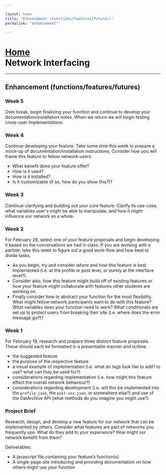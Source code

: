```yaml
---

layout: home
title: "Enhancement (functions/features/futures)"
permalink: "enhancement"

---
```


# [Home](/)<br>Network Interfacing
<hr>

## Enhancement (functions/features/futures)

### Week 5
Over break, begin finalizing your function and continue to develop your documentation/installation notes. When we return we will begin testing cross-user implementations. 

### Week 4
Continue developing your feature. Take some time this week to prepare a mock-up of documentation/installation instructions. Consider how you will frame this feature to fellow network-users:
- What benefit does your feature offer? 
- How is it used? 
- How is it installed? 
- Is it customizable (if so, how do you show this?)?

### Week 3
Continue clarifying and building out your core feature. Clarify its use-case, what variables user's might be able to manipulate, and how it might influence our network as a whole.

### Week 2
For February 26, select one of your feature proposals and begin developing it based on the conversations we had in class. If you are working with a partner, take this week to figure out a good work-flow and how best to divide tasks. 

- As you begin, try and consider *where* and *how* this feature is best implemented (i.e. at the profile or post level, or purely at the interface level?).
- Consider also, how this feature might build off of existing features or how your feature might collaborate with features other students are working on.
- Finally consider how to abstract your function for the most flexibility. What might fellow network participants want to do with this feature? What variables does your function need to work? What conditionals are set up to protect users from breaking their site (i.e. where does the error message go?)?

### Week 1
For February 19, research and prepare three distinct feature proposals. These should each be formatted in a presentable manner and outline: 
- the suggested feature
- the purpose of the respective feature
- a visual example of implementation (i.e. what do tags look like to add? to use? what can they be used for?)
- considerations regarding implementation (i.e. how might this feature effect the overall network behaviour?)
- considerations regarding development (i.e. will this be implemented into the `profile.json`, the `post-xxx.json`, or somewhere else?) and use of the DatArchive API (what methods do you imagine you might use?)


### Project Brief
Research, design, and develop a new feature for our network that can be implemented by others. Consider what features are part of networks you frequently use. What do they add to your experience? How might our network benefit from them? 

Deliverables: 
- A javascript file containing your feature’s function(s)
- A single-page site introducing and providing documentation on how others might use your function
